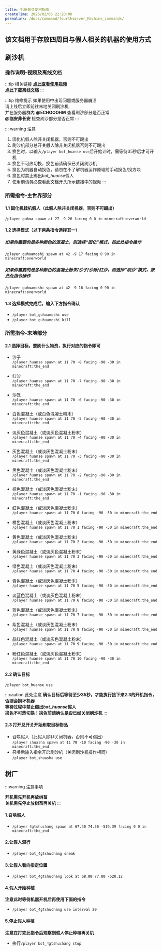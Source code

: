 ```yaml
---
title: 机器命令使用指南
createTime: 2025/02/06 22:20:00
permalink: /docs/command/fourthserver_Machine_commands/
---
```

## **该文档用于存放四周目与假人相关的机器的使用方式**



## **刷沙机**
### **操作说明-视频及离线文档**

:::tip 相关链接
**[点此查看使用视频](https://www.bilibili.com/video/BV1DJCzYyEC3)**   
**[点此下载离线文档](https://wwjj.lanzn.com/idSaL2py71ni)**
:::

:::tip 维修提示
如果使用中出现问题或服务器崩溃  
请上线后立即前往末地关闭刷沙机  
并在服务器群内 **@ECHOOOHM** 查看刷沙部分是否正常  
**@临安非长安** 检查刷沙部分是否正常
:::

::: warning 注意
1.  固化机假人除非关闭机器，否则不可踢出
2.  刷沙机部分总开关假人除非关闭机器否则不可踢出
3.  换色时，以输入`/player bot_huanse use`后开始计时，需等待35秒后才可开机
4.  换色不可热切换，换色前请确保已关闭刷沙机
5.  换色为机器自动换色，请勿在不了解机器运作原理前手动换色/换方块
6.  换色时禁止踢出*bot_huanse*假人
7.  使用前请务必查看此文档开头所示链接中的视频
:::

### **所需指令-主世界部分**

#### **1.1  固化机挂机假人（此假人除非关闭机器，否则不可踢出）**
`/player guhua spawn at 27 -9 26 facing 0 0 in minecraft:overworld`

#### **1.2  选择模式（以下两条指令选择其一）**

##### 如果你需要的是各种颜色的混凝土，则选择“固化”模式，按此处指令操作
`/player guhuamoshi spawn at 42 -9 17 facing 0 90 in minecraft:overworld`

##### 如果你需要的是各种颜色的混凝土粉末/沙子/沙砾/红沙，则选择“刷沙”模式，按此处指令操作
`/player guhuamoshi spawn at 42 -9 16 facing 0 90 in minecraft:overworld`

#### **1.3  选择模式完成后，输入下方指令确认**
- `/player bot_guhuamoshi use`
- `/player bot_guhuamoshi kill`

### **所需指令-末地部分**
#### **2.1 选择目标，要刷什么物资，执行对应的指令即可**
- 沙子   
`/player huanse spawn at 11 70 -8 facing -90 -30 in minecraft:the_end`  

- 红沙   
`/player huanse spawn at 11 70 -7 facing -90 -30 in minecraft:the_end`

- 沙砾  
 `/player huanse spawn at 11 70 -6 facing -90 -30 in minecraft:the_end`

- 白色混凝土（或白色混凝土粉末）  
`/player huanse spawn at 11 70 -5 facing -90 -30 in minecraft:the_end`

- 淡灰色混凝土（或淡灰色混凝土粉末）  
`/player huanse spawn at 11 70 -4 facing -90 -30 in minecraft:the_end`  

- 灰色混凝土（或淡灰色混凝土粉末）  
`/player huanse spawn at 11 70 -3 facing -90 -30 in minecraft:the_end`  

- 黑色混凝土（或淡灰色混凝土粉末）  
`/player huanse spawn at 11 70 -2 facing -90 -30 in minecraft:the_end`  

- 棕色混凝土（或淡灰色混凝土粉末）  
`/player huanse spawn at 11 70 -1 facing -90 -30 in minecraft:the_end`  

- 红色混凝土（或淡灰色混凝土粉末）  
`/player huanse spawn at 11 70 0 facing -90 -30 in minecraft:the_end`  

- 橙色混凝土（或淡灰色混凝土粉末）  
`/player huanse spawn at 11 70 1 facing -90 -30 in minecraft:the_end`  

- 黄色混凝土（或淡灰色混凝土粉末）  
`/player huanse spawn at 11 70 2 facing -90 -30 in minecraft:the_end`  

- 黄绿色混凝土（或淡灰色混凝土粉末）  
`/player huanse spawn at 11 70 3 facing -90 -30 in minecraft:the_end`  

- 绿色混凝土（或淡灰色混凝土粉末）  
`/player huanse spawn at 11 70 4 facing -90 -30 in minecraft:the_end`  

- 青色混凝土（或淡灰色混凝土粉末）  
`/player huanse spawn at 11 70 5 facing -90 -30 in minecraft:the_end`  

- 淡蓝色混凝土（或淡灰色混凝土粉末）  
`/player huanse spawn at 11 70 6 facing -90 -30 in minecraft:the_end`  

- 蓝色混凝土（或淡灰色混凝土粉末）  
`/player huanse spawn at 11 70 7 facing -90 -30 in minecraft:the_end`  

- 紫色混凝土（或淡灰色混凝土粉末）  
`/player huanse spawn at 11 70 8 facing -90 -30 in minecraft:the_end`  

- 品红色混凝土（或淡灰色混凝土粉末）  
`/player huanse spawn at 11 70 9 facing -90 -30 in minecraft:the_end`  

- 粉红色混凝土（或淡灰色混凝土粉末）  
`/player huanse spawn at 11 70 10 facing -90 -30 in minecraft:the_end`  


#### 2.2 **确认目标**
 `/player bot_huanse use`    

:::caution 此处注意
**确认目标后等待至少35秒，才能执行接下来2.3的开机指令，否则会损坏机器**  
**等待过程中禁止踢出*bot_huanse*假人**  
**换色不可热切换！换色前请确认是否已经关闭刷沙机**
:::


#### 2.3 **打开总开关开始刷取目标物品**

- 召唤假人（此假人除非关闭机器，否则不可踢出）  
  `/player shuasha spawn at 11 70 -10 facing -90 -30 in minecraft:the_end`
- 召唤后输入指令开启刷沙机（关闭刷沙机操作相同）  
  `/player bot_shuasha use`

## **树厂**

:::warning 注意事项

**开机需先开机再放树苗**  
**关机需先停止放树苗再关机**
:::

#### **1.召唤假人**

- `/player 4gtshuchang spawn at 67.40 74.56 -519.39 facing 0 0 in minecraft:the_end`

#### **2.让假人潜行**

- `/player bot_4gtshuchang sneak`

#### **3.让假人看向指定位置**

- `/player bot_4gtshuchang look at 68.00 77.80 -520.12`

#### **4.假人开始种植**

**注意此时等待机器开机后再使用下面的指令**

- `/player bot_4gtshuchang use interval 20`

#### **5.停止假人种植**

**注意在打完此指令后观察到假人停止种植再关机**

- 执行`/player bot_4gtshuchang stop`
